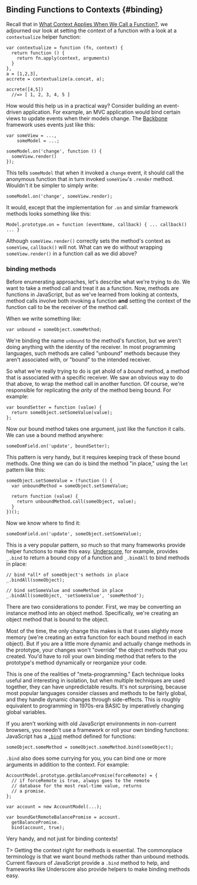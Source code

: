 ## Binding Functions to Contexts {#binding}

Recall that in [What Context Applies When We Call a Function?](#context), we adjourned our look at setting the context of a function with a look at a `contextualize` helper function:

    var contextualize = function (fn, context) {
      return function () {
        return fn.apply(context, arguments)
      }
    },
    a = [1,2,3],
    accrete = contextualize(a.concat, a);

    accrete([4,5])
      //=> [ 1, 2, 3, 4, 5 ]

How would this help us in a practical way? Consider building an event-driven application. For example, an MVC application would bind certain views to update events when their models change. The [Backbone] framework uses events just like this:

    var someView = ...,
        someModel = ...;

    someModel.on('change', function () {
      someView.render()
    });

This tells `someModel` that when it invoked a `change` event, it should call the anonymous function that in turn invoked `someView`'s `.render` method. Wouldn't it be simpler to simply write:

    someModel.on('change', someView.render);

It would, except that the implementation for `.on` and similar framework methods looks something like this:

    Model.prototype.on = function (eventName, callback) { ... callback() ... }

Although `someView.render()` correctly sets the method's context as `someView`, `callback()` will not. What can we do without wrapping `someView.render()` in a function call as we did above?

### binding methods

Before enumerating approaches, let's describe what we're trying to do. We want to take a method call and treat it as a function. Now, methods are functions in JavaScript, but as we've learned from looking at contexts, method calls involve both invoking a function **and** setting the context of the function call to be the receiver of the method call.

When we write something like:

    var unbound = someObject.someMethod;

We're binding the name `unbound` to the method's function, but we aren't doing anything with the identity of the receiver. In most programming languages, such methods are called "unbound" methods because they aren't associated with, or "bound" to the intended receiver.

So what we're really trying to do is get ahold of a *bound* method, a method that is associated with a specific receiver. We saw an obvious way to do that above, to wrap the method call in another function. Of course, we're responsible for replicating the *arity* of the method being bound. For example:

    var boundSetter = function (value) {
      return someObject.setSomeValue(value);
    };

Now our bound method takes one argument, just like the function it calls. We can use a bound method anywhere:

    someDomField.on('update', boundSetter);

This pattern is very handy, but it requires keeping track of these bound methods. One thing we can do is bind the method "in place," using the `let` pattern like this:

    someObject.setSomeValue = (function () {
      var unboundMethod = someObject.setSomeValue;

      return function (value) {
        return unboundMethod.call(someObject, value);
      }
    })();

Now we know where to find it:

    someDomField.on('update', someObject.setSomeValue);

This is a very popular pattern, so much so that many frameworks provide helper functions to make this easy. [Underscore], for example, provides `_.bind` to return a bound copy of a function and `_.bindAll` to bind methods in place:

    // bind *all* of someObject's methods in place
    _.bindAll(someObject);

    // bind setSomeValue and someMethod in place
    _.bindAll(someObject, 'setSomeValue', 'someMethod');

There are two considerations to ponder. First, we may be converting an instance method into an object method. Specifically, we're creating an object method that is bound to the object.

Most of the time, the only change this makes is that it uses slightly more memory (we're creating an extra function for each bound method in each object). But if you are a little more dynamic and actually change methods in the prototype, your changes won't "override" the object methods that you created. You'd have to roll your own binding method that refers to the prototype's method dynamically or reorganize your code.

This is one of the realities of "meta-programming." Each technique looks useful and interesting in isolation, but when multiple techniques are used together, they can have unpredictable results. It's not surprising, because most popular languages consider classes and methods to be fairly global, and they handle dynamic changes through side-effects. This is roughly equivalent to programming in 1970s-era BASIC by imperatively changing global variables.

If you aren't working with old JavaScript environments in non-current browsers, you needn't use a framework or roll your own binding functions: JavaScript has a [`.bind`][bind] method defined for functions:

    someObject.someMethod = someObject.someMethod.bind(someObject);

`.bind` also does some currying for you, you can bind one or more arguments in addition to the context. For example:

    AccountModel.prototype.getBalancePromise(forceRemote) = {
      // if forceRemote is true, always goes to the remote
      // database for the most real-time value, returns
      // a promise.
    };

    var account = new AccountModel(...);

    var boundGetRemoteBalancePromise = account.
      getBalancePromise.
      bind(account, true);

Very handy, and not just for binding contexts!

[Backbone]: http://backbonejs.org
[Underscore]: http://underscorejs.org
[bind]: https://developer.mozilla.org/en-US/docs/JavaScript/Reference/Global_Objects/Function/bind

T> Getting the context right for methods is essential. The commonplace terminology is that we want bound methods rather than unbound methods. Current flavours of JavaScript provide a `.bind` method to help, and frameworks like Underscore also provide helpers to make binding methods easy.
